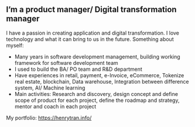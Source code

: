## I’m a product manager/ Digital transformation manager

I have a passion in creating application and digital transformation. I love technology and what it can bring to us in the future. Something about myself:

- Many years in software development management, building working framework for software development team
- I used to build the BA/ PO team and R&D department
- Have experiences in retail, payment, e-Invoice, eCommerce, Tokenize real estate, blockchain, Data warehouse, Integration between difference system, AI/ Machine learning
- Main activities: Research and discovery, design concept and define scope of product for each project, define the roadmap and strategy, mentor and coach in each project

My portfolio: https://henrytran.info/
<!---
tenkai2018/tenkai2018 is a ✨ special ✨ repository because its `README.md` (this file) appears on your GitHub profile.
You can click the Preview link to take a look at your changes.
--->
